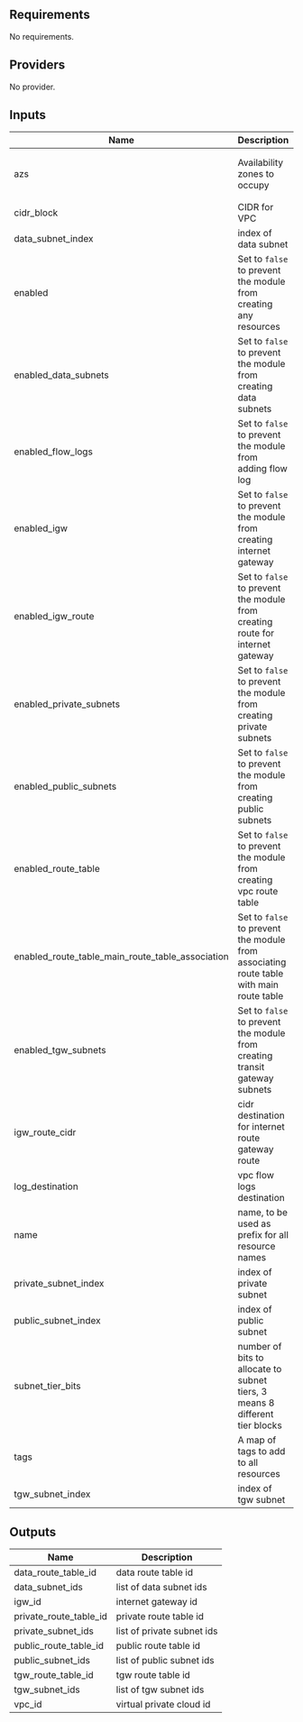 ## Requirements

No requirements.

## Providers

No provider.

## Inputs

| Name | Description | Type | Default | Required |
|------|-------------|------|---------|:--------:|
| azs | Availability zones to occupy | `list(string)` | <pre>[<br>  "us-west-2a",<br>  "us-west-2b"<br>]</pre> | no |
| cidr\_block | CIDR for VPC | `string` | n/a | yes |
| data\_subnet\_index | index of data subnet | `number` | `4` | no |
| enabled | Set to `false` to prevent the module from creating any resources | `bool` | `true` | no |
| enabled\_data\_subnets | Set to `false` to prevent the module from creating data subnets | `bool` | `true` | no |
| enabled\_flow\_logs | Set to `false` to prevent the module from adding flow log | `bool` | `true` | no |
| enabled\_igw | Set to `false` to prevent the module from creating internet gateway | `bool` | `true` | no |
| enabled\_igw\_route | Set to `false` to prevent the module from creating route for internet gateway | `bool` | `true` | no |
| enabled\_private\_subnets | Set to `false` to prevent the module from creating private subnets | `bool` | `true` | no |
| enabled\_public\_subnets | Set to `false` to prevent the module from creating public subnets | `bool` | `true` | no |
| enabled\_route\_table | Set to `false` to prevent the module from creating vpc route table | `bool` | `true` | no |
| enabled\_route\_table\_main\_route\_table\_association | Set to `false` to prevent the module from associating route table with main route table | `bool` | `true` | no |
| enabled\_tgw\_subnets | Set to `false` to prevent the module from creating transit gateway subnets | `bool` | `true` | no |
| igw\_route\_cidr | cidr destination for internet route gateway route | `string` | `"0.0.0.0/0"` | no |
| log\_destination | vpc flow logs destination | `string` | `null` | no |
| name | name, to be used as prefix for all resource names | `string` | n/a | yes |
| private\_subnet\_index | index of private subnet | `number` | `2` | no |
| public\_subnet\_index | index of public subnet | `number` | `0` | no |
| subnet\_tier\_bits | number of bits to allocate to subnet tiers, 3 means 8 different tier blocks | `number` | `3` | no |
| tags | A map of tags to add to all resources | `map(string)` | `{}` | no |
| tgw\_subnet\_index | index of tgw subnet | `number` | `1` | no |

## Outputs

| Name | Description |
|------|-------------|
| data\_route\_table\_id | data route table id |
| data\_subnet\_ids | list of data subnet ids |
| igw\_id | internet gateway id |
| private\_route\_table\_id | private route table id |
| private\_subnet\_ids | list of private subnet ids |
| public\_route\_table\_id | public route table id |
| public\_subnet\_ids | list of public subnet ids |
| tgw\_route\_table\_id | tgw route table id |
| tgw\_subnet\_ids | list of tgw subnet ids |
| vpc\_id | virtual private cloud id |
